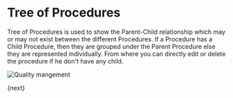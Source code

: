 # Tree of Procedures

 Tree of Procedures is used to show the Parent-Child relationship which may or may not exist between the different Procedures. If a Procedure has a Child Procedure, then they are grouped under the Parent Procedure else they are represented individually.
 From where you can directly edit or delete the procedure if he don't have any child.

 <img class="screenshot" alt="Quality mangement" src="{{docs_base_url}}/assets/img/quality-management/Quality-Tree.gif">
 
{next}